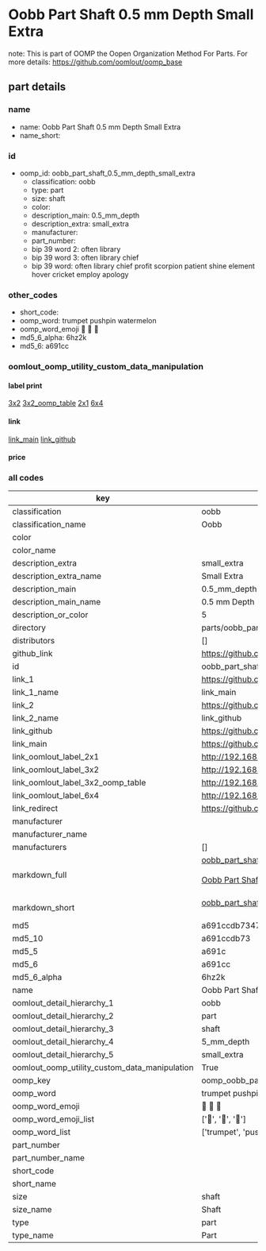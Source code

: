 # Oobb Part Shaft 0.5 mm Depth Small Extra  

note: This is part of OOMP the Oopen Organization Method For Parts. For more details: https://github.com/oomlout/oomp_base

##  part details
  







### name
* name: Oobb Part Shaft 0.5 mm Depth Small Extra
* name_short: 
### id
* oomp_id: oobb_part_shaft_0.5_mm_depth_small_extra
  * classification: oobb
  * type: part
  * size: shaft
  * color: 
  * description_main: 0.5_mm_depth
  * description_extra: small_extra
  * manufacturer: 
  * part_number: 
  * bip 39 word 2: often library
  * bip 39 word 3: often library chief
  * bip 39 word: often library chief profit scorpion patient shine element hover cricket employ apology

### other_codes
* short_code: 
* oomp_word: trumpet pushpin watermelon
* oomp_word_emoji :trumpet: :pushpin: :watermelon:
* md5_6_alpha: 6hz2k
* md5_6: a691cc






### oomlout_oomp_utility_custom_data_manipulation
#### label print
[3x2](http://192.168.1.245:1112/?label=oomp%206hz2k)
[3x2_oomp_table](http://192.168.1.108:1112/?label=oomp%206hz2k)
[2x1](http://192.168.1.242:1112/?label=oomp%206hz2k)
[6x4](http://192.168.1.55:1112/?label=oomp%206hz2k)    

#### link

[link_main](https://github.com/oomlout/oomlout_oomp_version_1_messy/tree/main/parts/oobb_part_shaft_0.5_mm_depth_small_extra) [link_github](https://github.com/oomlout/oomlout_oomp_version_1_messy/tree/main/parts/oobb_part_shaft_0.5_mm_depth_small_extra)                             

#### price







### all codes 
| key | value |  
| --- | --- |  
| classification | oobb |  
| classification_name | Oobb |  
| color |  |  
| color_name |  |  
| description_extra | small_extra |  
| description_extra_name | Small Extra |  
| description_main | 0.5_mm_depth |  
| description_main_name | 0.5 mm Depth |  
| description_or_color | 5 |  
| directory | parts/oobb_part_shaft_0.5_mm_depth_small_extra |  
| distributors | [] |  
| github_link | https://github.com/oomlout/oomlout_oomp_part_src/tree/main/parts/oobb_part_shaft_0.5_mm_depth_small_extra |  
| id | oobb_part_shaft_0.5_mm_depth_small_extra |  
| link_1 | https://github.com/oomlout/oomlout_oomp_version_1_messy/tree/main/parts/oobb_part_shaft_0.5_mm_depth_small_extra |  
| link_1_name | link_main |  
| link_2 | https://github.com/oomlout/oomlout_oomp_version_1_messy/tree/main/parts/oobb_part_shaft_0.5_mm_depth_small_extra |  
| link_2_name | link_github |  
| link_github | https://github.com/oomlout/oomlout_oomp_version_1_messy/tree/main/parts/oobb_part_shaft_0.5_mm_depth_small_extra |  
| link_main | https://github.com/oomlout/oomlout_oomp_version_1_messy/tree/main/parts/oobb_part_shaft_0.5_mm_depth_small_extra |  
| link_oomlout_label_2x1 | http://192.168.1.242:1112/?label=oomp%206hz2k |  
| link_oomlout_label_3x2 | http://192.168.1.245:1112/?label=oomp%206hz2k |  
| link_oomlout_label_3x2_oomp_table | http://192.168.1.108:1112/?label=oomp%206hz2k |  
| link_oomlout_label_6x4 | http://192.168.1.55:1112/?label=oomp%206hz2k |  
| link_redirect | https://github.com/oomlout/oomlout_oomp_version_1_messy/tree/main/parts/oobb_part_shaft_0.5_mm_depth_small_extra |  
| manufacturer |  |  
| manufacturer_name |  |  
| manufacturers | [] |  
| markdown_full | [oobb_part_shaft_0.5_mm_depth_small_extra](none)<br>[](none)<br>[Oobb Part Shaft 0.5 Mm Depth Small Extra](none)<br><br> |  
| markdown_short | [oobb_part_shaft_0.5_mm_depth_small_extra](none)<br><br> |  
| md5 | a691ccdb7347b8be84609abc4fa044cd |  
| md5_10 | a691ccdb73 |  
| md5_5 | a691c |  
| md5_6 | a691cc |  
| md5_6_alpha | 6hz2k |  
| name | Oobb Part Shaft 0.5 mm Depth Small Extra |  
| oomlout_detail_hierarchy_1 | oobb |  
| oomlout_detail_hierarchy_2 | part |  
| oomlout_detail_hierarchy_3 | shaft |  
| oomlout_detail_hierarchy_4 | 5_mm_depth |  
| oomlout_detail_hierarchy_5 | small_extra |  
| oomlout_oomp_utility_custom_data_manipulation | True |  
| oomp_key | oomp_oobb_part_shaft_0.5_mm_depth_small_extra |  
| oomp_word | trumpet pushpin watermelon |  
| oomp_word_emoji | :trumpet: :pushpin: :watermelon: |  
| oomp_word_emoji_list | [':trumpet:', ':pushpin:', ':watermelon:'] |  
| oomp_word_list | ['trumpet', 'pushpin', 'watermelon'] |  
| part_number |  |  
| part_number_name |  |  
| short_code |  |  
| short_name |  |  
| size | shaft |  
| size_name | Shaft |  
| type | part |  
| type_name | Part |  
